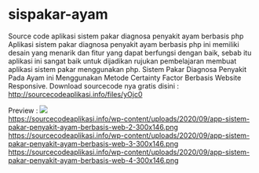 # sispakar-ayam
Source code aplikasi sistem pakar diagnosa penyakit ayam berbasis php
Aplikasi sistem pakar diagnosa penyakit ayam berbasis php ini memiliki desain yang menarik dan fitur yang dapat berfungsi dengan baik, sebab itu aplikasi ini sangat baik untuk dijadikan rujukan pembelajaran membuat aplikasi sistem pakar menggunakan php. Sistem Pakar Diagnosa Penyakit Pada Ayam ini Menggunakan Metode Certainty Factor Berbasis Website Responsive.
Download sourcecode nya gratis disini : http://sourcecodeaplikasi.info/files/yOjc0

Preview :
<img src="https://sourcecodeaplikasi.info/wp-content/uploads/2020/09/app-sistem-pakar-penyakit-ayam-berbasis-web-1-300x146.png"><br>
https://sourcecodeaplikasi.info/wp-content/uploads/2020/09/app-sistem-pakar-penyakit-ayam-berbasis-web-2-300x146.png
https://sourcecodeaplikasi.info/wp-content/uploads/2020/09/app-sistem-pakar-penyakit-ayam-berbasis-web-3-300x146.png
https://sourcecodeaplikasi.info/wp-content/uploads/2020/09/app-sistem-pakar-penyakit-ayam-berbasis-web-4-300x146.png
